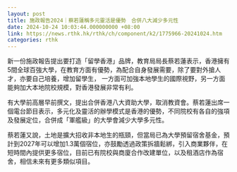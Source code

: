```yaml
---
layout: post
title: 施政報告2024｜蔡若蓮稱多元靈活是優勢　合併八大減少多元性
date: 2024-10-24 10:03:44.000000000 +08:00
link: https://news.rthk.hk/rthk/ch/component/k2/1775966-20241024.htm
categories: rthk
---
```


新一份施政報告提出要打造「留學香港」品牌，教育局局長蔡若蓮表示，香港擁有5間全球百強大學，在教育方面有優勢，為配合自身發展需要，除了要對外搶人才，亦要自己培養，增加留學生， 一方面可加強本地學生的國際視野，另一方面能夠加大本地院校規模，對香港發展非常有利。

有大學前高層早前撰文，提出合併香港八大資助大學，取消教資會。蔡若蓮出席一個電台節目表示，多元化及靈活的辦學模式是香港的優勢，不同院校有各自的強項及發展定位，合併成「軍艦級」的大學會減少大學多元性。

蔡若蓮又說，土地是擴大招收非本地生的瓶頸，但當局已為大學預留宿舍基金，預計到2027年可以增加1.3萬個宿位，亦鼓勵透過政策拆牆鬆綁，引入商業夥伴，在短時間內提供更多宿位，目前已有院校與商廈合作改建單位，以及租酒店作為宿舍，相信未來有更多類似項目。
